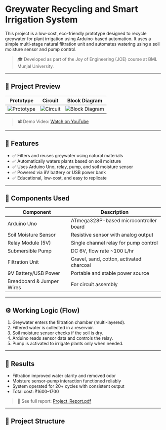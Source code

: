 # Greywater Recycling and Smart Irrigation System

This project is a low-cost, eco-friendly prototype designed to recycle greywater for plant irrigation using Arduino-based automation. It uses a simple multi-stage natural filtration unit and automates watering using a soil moisture sensor and pump control.

> 🎓 Developed as part of the Joy of Engineering (JOE) course at BML Munjal University.

---

## 📸 Project Preview

| Prototype | Circuit | Block Diagram |
|----------|---------|---------------|
| ![Prototype](images/prototype.jpg) | ![Circuit](images/circuit.jpg) | ![Block Diagram](images/block_diagram.jpg) |

> 📽️ Demo Video: [Watch on YouTube](https://youtu.be/iwkE_HWU-6M)

---

## 🧪 Features

- ✅ Filters and reuses greywater using natural materials  
- ✅ Automatically waters plants based on soil moisture  
- ✅ Uses Arduino Uno, relay, pump, and soil moisture sensor  
- ✅ Powered via 9V battery or USB power bank  
- ✅ Educational, low-cost, and easy to replicate

---

## 🧰 Components Used

| Component              | Description                                        |
|------------------------|----------------------------------------------------|
| Arduino Uno            | ATmega328P-based microcontroller board             |
| Soil Moisture Sensor   | Resistive sensor with analog output                |
| Relay Module (5V)      | Single channel relay for pump control              |
| Submersible Pump       | DC 6V, flow rate ~100 L/hr                         |
| Filtration Unit        | Gravel, sand, cotton, activated charcoal           |
| 9V Battery/USB Power   | Portable and stable power source                   |
| Breadboard & Jumper Wires | For circuit assembly                            |

---

## ⚙️ Working Logic (Flow)

1. Greywater enters the filtration chamber (multi-layered).
2. Filtered water is collected in a reservoir.
3. Soil moisture sensor checks if the soil is dry.
4. Arduino reads sensor data and controls the relay.
5. Pump is activated to irrigate plants only when needed.

---

## 🧪 Results

- Filtration improved water clarity and removed odor  
- Moisture sensor-pump interaction functioned reliably  
- System operated for 20+ cycles with consistent output  
- Total cost: ₹1600–1700

> 🧾 See full report: [Project_Report.pdf](documents/Project_Report.pdf)

---

## 📁 Project Structure

